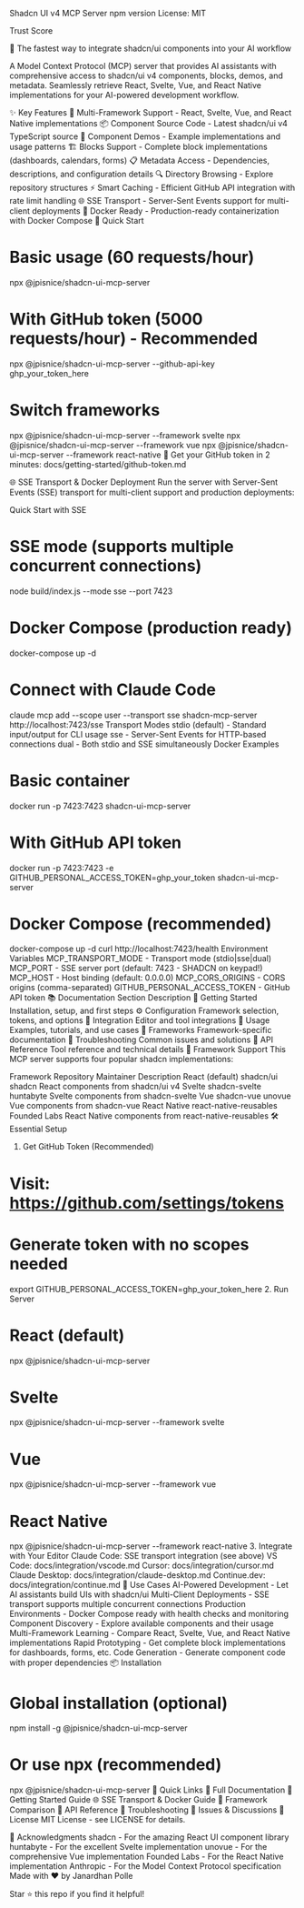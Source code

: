 Shadcn UI v4 MCP Server
npm version License: MIT

Trust Score

🚀 The fastest way to integrate shadcn/ui components into your AI workflow

A Model Context Protocol (MCP) server that provides AI assistants with comprehensive access to shadcn/ui v4 components, blocks, demos, and metadata. Seamlessly retrieve React, Svelte, Vue, and React Native implementations for your AI-powered development workflow.

✨ Key Features
🎯 Multi-Framework Support - React, Svelte, Vue, and React Native implementations
📦 Component Source Code - Latest shadcn/ui v4 TypeScript source
🎨 Component Demos - Example implementations and usage patterns
🏗️ Blocks Support - Complete block implementations (dashboards, calendars, forms)
📋 Metadata Access - Dependencies, descriptions, and configuration details
🔍 Directory Browsing - Explore repository structures
⚡ Smart Caching - Efficient GitHub API integration with rate limit handling
🌐 SSE Transport - Server-Sent Events support for multi-client deployments
🐳 Docker Ready - Production-ready containerization with Docker Compose
🚀 Quick Start
# Basic usage (60 requests/hour)
npx @jpisnice/shadcn-ui-mcp-server

# With GitHub token (5000 requests/hour) - Recommended
npx @jpisnice/shadcn-ui-mcp-server --github-api-key ghp_your_token_here

# Switch frameworks
npx @jpisnice/shadcn-ui-mcp-server --framework svelte
npx @jpisnice/shadcn-ui-mcp-server --framework vue
npx @jpisnice/shadcn-ui-mcp-server --framework react-native
🎯 Get your GitHub token in 2 minutes: docs/getting-started/github-token.md

🌐 SSE Transport & Docker Deployment
Run the server with Server-Sent Events (SSE) transport for multi-client support and production deployments:

Quick Start with SSE
# SSE mode (supports multiple concurrent connections)
node build/index.js --mode sse --port 7423

# Docker Compose (production ready)
docker-compose up -d

# Connect with Claude Code
claude mcp add --scope user --transport sse shadcn-mcp-server http://localhost:7423/sse
Transport Modes
stdio (default) - Standard input/output for CLI usage
sse - Server-Sent Events for HTTP-based connections
dual - Both stdio and SSE simultaneously
Docker Examples
# Basic container
docker run -p 7423:7423 shadcn-ui-mcp-server

# With GitHub API token
docker run -p 7423:7423 -e GITHUB_PERSONAL_ACCESS_TOKEN=ghp_your_token shadcn-ui-mcp-server

# Docker Compose (recommended)
docker-compose up -d
curl http://localhost:7423/health
Environment Variables
MCP_TRANSPORT_MODE - Transport mode (stdio|sse|dual)
MCP_PORT - SSE server port (default: 7423 - SHADCN on keypad!)
MCP_HOST - Host binding (default: 0.0.0.0)
MCP_CORS_ORIGINS - CORS origins (comma-separated)
GITHUB_PERSONAL_ACCESS_TOKEN - GitHub API token
📚 Documentation
Section	Description
🚀 Getting Started	Installation, setup, and first steps
⚙️ Configuration	Framework selection, tokens, and options
🔌 Integration	Editor and tool integrations
📖 Usage	Examples, tutorials, and use cases
🎨 Frameworks	Framework-specific documentation
🐛 Troubleshooting	Common issues and solutions
🔧 API Reference	Tool reference and technical details
🎨 Framework Support
This MCP server supports four popular shadcn implementations:

Framework	Repository	Maintainer	Description
React (default)	shadcn/ui	shadcn	React components from shadcn/ui v4
Svelte	shadcn-svelte	huntabyte	Svelte components from shadcn-svelte
Vue	shadcn-vue	unovue	Vue components from shadcn-vue
React Native	react-native-reusables	Founded Labs	React Native components from react-native-reusables
🛠️ Essential Setup
1. Get GitHub Token (Recommended)
# Visit: https://github.com/settings/tokens
# Generate token with no scopes needed
export GITHUB_PERSONAL_ACCESS_TOKEN=ghp_your_token_here
2. Run Server
# React (default)
npx @jpisnice/shadcn-ui-mcp-server

# Svelte
npx @jpisnice/shadcn-ui-mcp-server --framework svelte

# Vue  
npx @jpisnice/shadcn-ui-mcp-server --framework vue

# React Native
npx @jpisnice/shadcn-ui-mcp-server --framework react-native
3. Integrate with Your Editor
Claude Code: SSE transport integration (see above)
VS Code: docs/integration/vscode.md
Cursor: docs/integration/cursor.md
Claude Desktop: docs/integration/claude-desktop.md
Continue.dev: docs/integration/continue.md
🎯 Use Cases
AI-Powered Development - Let AI assistants build UIs with shadcn/ui
Multi-Client Deployments - SSE transport supports multiple concurrent connections
Production Environments - Docker Compose ready with health checks and monitoring
Component Discovery - Explore available components and their usage
Multi-Framework Learning - Compare React, Svelte, Vue, and React Native implementations
Rapid Prototyping - Get complete block implementations for dashboards, forms, etc.
Code Generation - Generate component code with proper dependencies
📦 Installation
# Global installation (optional)
npm install -g @jpisnice/shadcn-ui-mcp-server

# Or use npx (recommended)
npx @jpisnice/shadcn-ui-mcp-server
🔗 Quick Links
📖 Full Documentation
🚀 Getting Started Guide
🌐 SSE Transport & Docker Guide
🎨 Framework Comparison
🔧 API Reference
🐛 Troubleshooting
💬 Issues & Discussions
📄 License
MIT License - see LICENSE for details.

🙏 Acknowledgments
shadcn - For the amazing React UI component library
huntabyte - For the excellent Svelte implementation
unovue - For the comprehensive Vue implementation
Founded Labs - For the React Native implementation
Anthropic - For the Model Context Protocol specification
Made with ❤️ by Janardhan Polle

Star ⭐ this repo if you find it helpful!